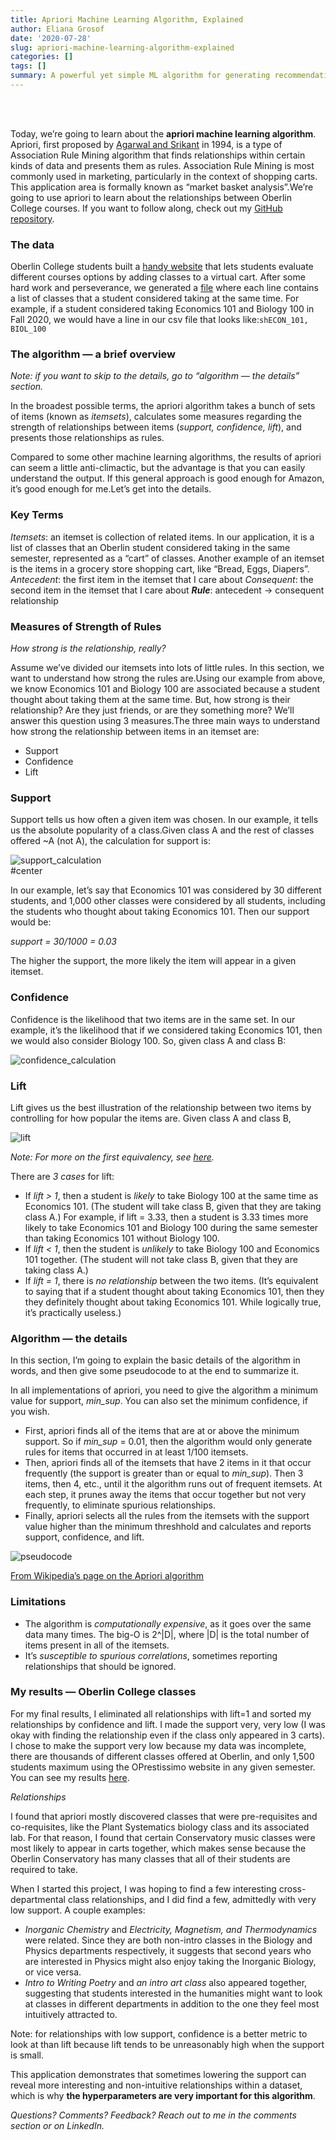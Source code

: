 ```yaml
---
title: Apriori Machine Learning Algorithm, Explained
author: Eliana Grosof
date: '2020-07-28'
slug: apriori-machine-learning-algorithm-explained
categories: []
tags: []
summary: A powerful yet simple ML algorithm for generating recommendations.
---
```

<br/><br/> 
 
 
Today, we’re going to learn about the **apriori machine learning algorithm**. Apriori, first proposed by [Agarwal and Srikant](https://www.it.uu.se/edu/course/homepage/infoutv/ht08/vldb94_rj.pdf) in 1994, is a type of Association Rule Mining algorithm that finds relationships within certain kinds of data and presents them as rules. Association Rule Mining is most commonly used in marketing, particularly in the context of shopping carts. This application area is formally known as “market basket analysis”.We’re going to use apriori to learn about the relationships between Oberlin College courses. If you want to follow along, check out my [GitHub repository](https://github.com/ElianaGrosof/OPrestissimoRecommendations).
### The data
Oberlin College students built a [handy website](http://oprestissimo.com/) that lets students evaluate different courses options by adding classes to a virtual cart. After some hard work and perseverance, we generated a [file](https://github.com/ElianaGrosof/OPrestissimoRecommendations/blob/master/data/converted_carts.csv) where each line contains a list of classes that a student considered taking at the same time. For example, if a student considered taking Economics 101 and Biology 100 in Fall 2020, we would have a line in our csv file that looks like:```shECON_101, BIOL_100```
### The algorithm — a brief overview
*Note: if you want to skip to the details, go to “algorithm — the details” section.*

In the broadest possible terms, the apriori algorithm takes a bunch of sets of items (known as *itemsets*), calculates some measures regarding the strength of relationships between items (*support, confidence, lift*), and presents those relationships as rules. 

Compared to some other machine learning algorithms, the results of apriori can seem a little anti-climactic, but the advantage is that you can easily understand the output. If this general approach is good enough for Amazon, it’s good enough for me.Let’s get into the details.
### Key Terms
*Itemsets*: an itemset is collection of related items. In our application, it is a list of classes that an Oberlin student considered taking in the same semester, represented as a “cart” of classes. Another example of an itemset is the items in a grocery store shopping cart, like “Bread, Eggs, Diapers”.
*Antecedent*: the first item in the itemset that I care about
*Consequent*: the second item in the itemset that I care about
_**Rule**_: antecedent → consequent relationship 
### Measures of Strength of Rules
*How strong is the relationship, really?*  

Assume we’ve divided our itemsets into lots of little rules. In this section, we want to understand how strong the rules are.Using our example from above, we know Economics 101 and Biology 100 are associated because a student thought about taking them at the same time. But, how strong is their relationship? Are they just friends, or are they something more? We’ll answer this question using 3 measures.The three main ways to understand how strong the relationship between items in an itemset are:
- Support
- Confidence
- Lift
### Support
Support tells us how often a given item was chosen. In our example, it tells us the absolute popularity of a class.Given class A and the rest of classes offered ~A (not A), the calculation for support is: 

![support_calculation](support_image.png)  
#center

In our example, let’s say that Economics 101 was considered by 30 different students, and 1,000 other classes were considered by all students, including the students who thought about taking Economics 101. Then our support would be:

*support = 30/1000 = 0.03*

The higher the support, the more likely the item will appear in a given itemset.

### Confidence
Confidence is the likelihood that two items are in the same set. In our example, it’s the likelihood that if we considered taking Economics 101, then we would also consider Biology 100. So, given class A and class B:

![confidence_calculation](confidence_calculation.jpg) 

### Lift
Lift gives us the best illustration of the relationship between two items by controlling for how popular the items are. Given class A and class B,
 
![lift](lift_calc.jpg)

*Note: For more on the first equivalency, see [here](https://www.kdnuggets.com/2016/04/association-rules-apriori-algorithm-tutorial.html).* 

There are *3 cases* for lift:

* If *lift > 1*, then a student is *likely* to take Biology 100 at the same time as Economics 101. (The student will take class B, given that they are taking class A.) For example, if lift = 3.33, then a student is 3.33 times more likely to take Economics 101 and Biology 100 during the same semester than taking Economics 101 without Biology 100.
* If *lift < 1*, then the student is *unlikely* to take Biology 100 and Economics 101 together. (The student will not take class B, given that they are taking class A.)
* If *lift = 1*, there is *no relationship* between the two items. (It’s equivalent to saying that if a student thought about taking Economics 101, then they they definitely thought about taking Economics 101. While logically true, it’s practically useless.)

### Algorithm — the details

In this section, I’m going to explain the basic details of the algorithm in words, and then give some pseudocode to at the end to summarize it. 

In all implementations of apriori, you need to give the algorithm a minimum value for support, *min_sup*. You can also set the minimum confidence, if you wish.

* First, apriori finds all of the items that are at or above the minimum support. So if *min_sup* = 0.01, then the algorithm would only generate rules for items that occurred in at least 1/100 itemsets.
* Then, apriori finds all of the itemsets that have 2 items in it that occur frequently (the support is greater than or equal to *min_sup*). Then 3 items, then 4, etc., until it the algorithm runs out of frequent itemsets. At each step, it prunes away the items that occur together but not very frequently, to eliminate spurious relationships.
* Finally, apriori selects all the rules from the itemsets with the support value higher than the minimum threshhold and calculates and reports support, confidence, and lift.

![pseudocode](pseudocode.png)

[From Wikipedia’s page on the Apriori algorithm](https://en.wikipedia.org/wiki/Apriori_algorithm)

### Limitations
* The algorithm is *computationally expensive*, as it goes over the same data many times. The big-O is 2^|D|, where |D| is the total number of items present in all of the itemsets.
* It’s *susceptible to spurious correlations*, sometimes reporting relationships that should be ignored.

### My results — Oberlin College classes

For my final results, I eliminated all relationships with lift=1 and sorted my relationships by confidence and lift. I made the support very, very low (I was okay with finding the relationship even if the class only appeared in 3 carts). I chose to make the support very low because my data was incomplete, there are thousands of different classes offered at Oberlin, and only 1,500 students maximum using the OPrestissimo website in any given semester. You can see my results [here](https://github.com/ElianaGrosof/OPrestissimoRecommendations/tree/master/results).

*Relationships*  

I found that apriori mostly discovered classes that were pre-requisites and co-requisites, like the Plant Systematics biology class and its associated lab. For that reason, I found that certain Conservatory music classes were most likely to appear in carts together, which makes sense because the Oberlin Conservatory has many classes that all of their students are required to take.

When I started this project, I was hoping to find a few interesting cross-departmental class relationships, and I did find a few, admittedly with very low support. A couple examples:

* *Inorganic Chemistry* and _Electricity, Magnetism, and Thermodynamics_ were related. Since they are both non-intro classes in the Biology and Physics departments respectively, it suggests that second years who are interested in Physics might also enjoy taking the Inorganic Biology, or vice versa.
* *Intro to Writing Poetry* and *an intro art class* also appeared together, suggesting that students interested in the humanities might want to look at classes in different departments in addition to the one they feel most intuitively attracted to.

Note: for relationships with low support, confidence is a better metric to look at than lift because lift tends to be unreasonably high when the support is small.

This application demonstrates that sometimes lowering the support can reveal more interesting and non-intuitive relationships within a dataset, which is why **the hyperparameters are very important for this algorithm**. 

*Questions? Comments? Feedback? Reach out to me in the comments section or on LinkedIn.*